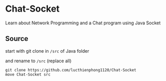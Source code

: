 # Chat-Socket
Learn about Network Programming and a Chat program using Java Socket

## Source
start with git clone in `/src` of Java folder

and rename to `/src` (replace all)

```
git clone https://github.com/lucthienphong1120/Chat-Socket
move Chat-Socket src
```
